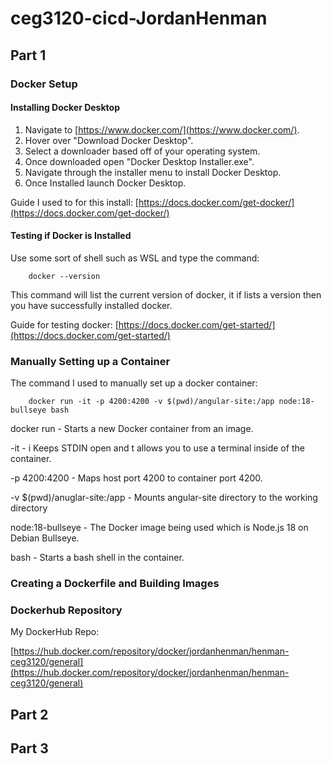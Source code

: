 # ceg3120-cicd-JordanHenman

## Part 1

### Docker Setup

#### Installing Docker Desktop

1. Navigate to [https://www.docker.com/](https://www.docker.com/).
2. Hover over "Download Docker Desktop".
3. Select a downloader based off of your operating system.
4. Once downloaded open "Docker Desktop Installer.exe".
5. Navigate through the installer menu to install Docker Desktop.
6. Once Installed launch Docker Desktop.

Guide I used to for this install: [https://docs.docker.com/get-docker/](https://docs.docker.com/get-docker/)

#### Testing if Docker is Installed

Use some sort of shell such as WSL and type the command:

        docker --version

This command will list the current version of docker, it if lists a version then you have successfully installed docker.

Guide for testing docker: [https://docs.docker.com/get-started/](https://docs.docker.com/get-started/)

### Manually Setting up a Container

The command I used to manually set up a docker container:

        docker run -it -p 4200:4200 -v $(pwd)/angular-site:/app node:18-bullseye bash
        
docker run - Starts a new Docker container from an image.

-it - i Keeps STDIN open and t allows you to use a terminal inside of the container.

-p 4200:4200 - Maps host port 4200 to container port 4200.

-v $(pwd)/anuglar-site:/app - Mounts angular-site directory to the working directory

node:18-bullseye - The Docker image being used which is Node.js 18 on Debian Bullseye.

bash - Starts a bash shell in the container.

### Creating a Dockerfile and Building Images



### Dockerhub Repository



My DockerHub Repo:

[https://hub.docker.com/repository/docker/jordanhenman/henman-ceg3120/general](https://hub.docker.com/repository/docker/jordanhenman/henman-ceg3120/general)

## Part 2

## Part 3
